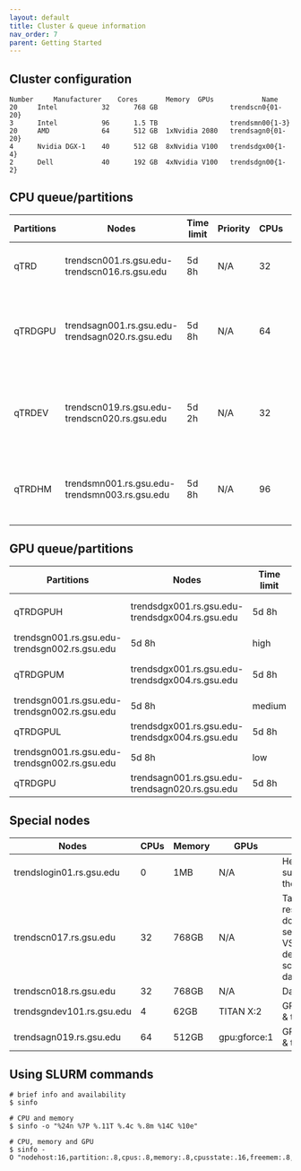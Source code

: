 ```yaml
---
layout: default
title: Cluster & queue information
nav_order: 7
parent: Getting Started
---
```


## Cluster configuration

```
Number     Manufacturer    Cores       Memory  GPUs            Name
20     Intel           32      768 GB                  trendscn0{01-20}
3      Intel           96      1.5 TB                  trendsmn00{1-3}
20     AMD             64      512 GB  1xNvidia 2080   trendsagn0{01-20}
4      Nvidia DGX-1    40      512 GB  8xNvidia V100   trendsdgx00{1-4}
2      Dell            40      192 GB  4xNvidia V100   trendsdgn00{1-2}
```

## CPU queue/partitions

| Partitions | Nodes                                           | Time limit | Priority | CPUs | Memory | GPUs         | Limitations                             | Preemption | Purpose                                                              |
|------------|-------------------------------------------------|------------|----------|------|--------|--------------|-----------------------------------------|------------|----------------------------------------------------------------------|
| qTRD       | trendscn001.rs.gsu.edu-trendscn016.rs.gsu.edu   | 5d 8h      | N/A      | 32   | 768GB  | N/A          | N/A                                     | N/A        | General purpose (production) computing                               |
| qTRDGPU    | trendsagn001.rs.gsu.edu-trendsagn020.rs.gsu.edu | 5d 8h      | N/A      | 64   | 512GB  | gpu:gforce:1 | N/A                                     | N/A        | General purpose (production) computing, occasional GPU computing     |
| qTRDEV     | trendscn019.rs.gsu.edu-trendscn020.rs.gsu.edu   | 5d 2h      | N/A      | 32   | 768GB  | N/A          | Max 6 CPUs per job, max 2 jobs per user | N/A        | Limited but guaranteed resources on demand for development & testing |
| qTRDHM     | trendsmn001.rs.gsu.edu-trendsmn003.rs.gsu.edu   | 5d 8h      | N/A      | 96   | 1.5TB  | N/A          | N/A                                     | N/A        | For job steps requiring in excess of 32 CPUs or 768GB memory         |

## GPU queue/partitions

| Partitions                                    | Nodes                                           | Time limit | Priority | CPUs  | Memory     | GPUs                | Limitations         | Preemption |
|-----------------------------------------------|-------------------------------------------------|------------|----------|-------|------------|---------------------|---------------------|------------|
| qTRDGPUH                                      | trendsdgx001.rs.gsu.edu-trendsdgx004.rs.gsu.edu | 5d 8h      | high     | 40    | 512GB      | gpu:v100:8          | Max 4 GPUs per user | N/A        |
| trendsgn001.rs.gsu.edu-trendsgn002.rs.gsu.edu | 5d 8h                                           | high       | 40       | 192GB | gpu:v100:4 | Max 4 GPUs per user | N/A                 |            |
| qTRDGPUM                                      | trendsdgx001.rs.gsu.edu-trendsdgx004.rs.gsu.edu | 5d 8h      | medium   | 40    | 512GB      | gpu:v100:8          | Max 8 GPUs per user | suspend    |
| trendsgn001.rs.gsu.edu-trendsgn002.rs.gsu.edu | 5d 8h                                           | medium     | 40       | 192GB | gpu:v100:4 | Max 8 GPUs per user | suspend             |            |
| qTRDGPUL                                      | trendsdgx001.rs.gsu.edu-trendsdgx004.rs.gsu.edu | 5d 8h      | low      | 40    | 512GB      | gpu:v100:8          | N/A                 | suspend    |
| trendsgn001.rs.gsu.edu-trendsgn002.rs.gsu.edu | 5d 8h                                           | low        | 40       | 192GB | gpu:v100:4 | N/A                 | suspend             |            |
| qTRDGPU                                       | trendsagn001.rs.gsu.edu-trendsagn020.rs.gsu.edu | 5d 8h      | N/A      | 64    | 512GB      | gpu:gforce:1        | N/A                 | N/A        |

## Special nodes

| Nodes                     | CPUs | Memory | GPUs         | Purpose                                                                                                                                |
|---------------------------|------|--------|--------------|----------------------------------------------------------------------------------------------------------------------------------------|
| trendslogin01.rs.gsu.edu  | 0    | 1MB    | N/A          | Head node for submitting jobs on the cluster                                                                                           |
| trendscn017.rs.gsu.edu    | 32   | 768GB  | N/A          | Tasks that support research, such as docker and other services/daemons, VS Code remote development, scheduled task, data transfer etc. |
| trendscn018.rs.gsu.edu    | 32   | 768GB  | N/A          | Database server                                                                                                                        |
| trendsgndev101.rs.gsu.edu | 4    | 62GB   | TITAN X:2    | GPU development & testing                                                                                                              |
| trendsagn019.rs.gsu.edu   | 64   | 512GB  | gpu:gforce:1 | GPU development & testing                                                                                                              |

## Using SLURM commands

```
# brief info and availability 
$ sinfo

# CPU and memory
$ sinfo -o "%24n %7P %.11T %.4c %.8m %14C %10e"

# CPU, memory and GPU
$ sinfo -O "nodehost:16,partition:.8,cpus:.8,memory:.8,cpusstate:.16,freemem:.8,gres:.16,gresused:.16,statelong:.8,time:.16"
```